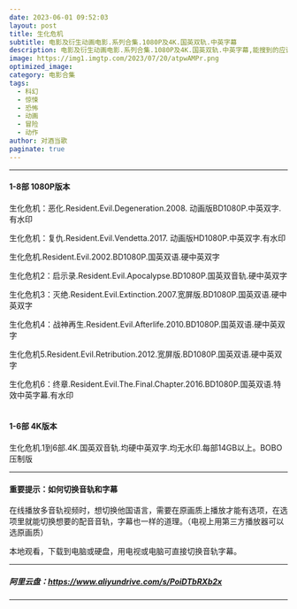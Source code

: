 ```yaml
---
date: 2023-06-01 09:52:03
layout: post
title: 生化危机
subtitle: 电影及衍生动画电影.系列合集.1080P及4K.国英双轨.中英字幕
description: 电影及衍生动画电影.系列合集.1080P及4K.国英双轨.中英字幕,能搜到的应该都是知道异形宇宙的。所有话不多说。后期有更好的版本会更新。
image: https://img1.imgtp.com/2023/07/20/atpwAMPr.png
optimized_image: 
category: 电影合集
tags:
  - 科幻
  - 惊悚
  - 恐怖
  - 动画
  - 冒险
  - 动作
author: 对酒当歌
paginate: true
---
```



---

#### 1-8部 1080P版本

生化危机：恶化.Resident.Evil.Degeneration.2008. 动画版BD1080P.中英双字.有水印  

生化危机：复仇.Resident.Evil.Vendetta.2017. 动画版HD1080P.中英双字.有水印  

生化危机.Resident.Evil.2002.BD1080P.国英双语.硬中英双字  

生化危机2：启示录.Resident.Evil.Apocalypse.BD1080P.国英双音轨.硬中英双字  

生化危机3：灭绝.Resident.Evil.Extinction.2007.宽屏版.BD1080P.国英双语.硬中英双字  

生化危机4：战神再生.Resident.Evil.Afterlife.2010.BD1080P.国英双语.硬中英双字  

生化危机5.Resident.Evil.Retribution.2012.宽屏版.BD1080P.国英双语.硬中英双字  

生化危机6：终章.Resident.Evil.The.Final.Chapter.2016.BD1080P.国英双语.特效中英字幕.有水印  
<br>

#### 1-6部 4K版本

生化危机.1到6部.4K.国英双音轨.均硬中英双字.均无水印.每部14GB以上。BOBO压制版  

---

#### 重要提示：如何切换音轨和字幕

在线播放多音轨视频时，想切换他国语言，需要在原画质上播放才能有选项，在选项里就能切换想要的配音音轨，字幕也一样的道理。（电视上用第三方播放器可以选原画质）

本地观看，下载到电脑或硬盘，用电视或电脑可直接切换音轨字幕。

---

##### 阿里云盘：<https://www.aliyundrive.com/s/PoiDTbRXb2x>

---
